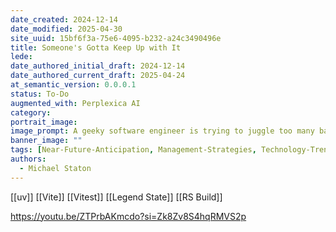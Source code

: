 ```yaml
---
date_created: 2024-12-14
date_modified: 2025-04-30
site_uuid: 15bf6f3a-75e6-4095-b232-a24c3490496e
title: Someone's Gotta Keep Up with It
lede: 
date_authored_initial_draft: 2024-12-14
date_authored_current_draft: 2025-04-24
at_semantic_version: 0.0.0.1
status: To-Do
augmented_with: Perplexica AI
category: 
portrait_image: 
image_prompt: A geeky software engineer is trying to juggle too many balls and spin too many plates.  He has four arms in motion.
banner_image: ""
tags: [Near-Future-Anticipation, Management-Strategies, Technology-Trends]
authors:
  - Michael Staton
---
```


[[uv]]
[[Vite]]
[[Vitest]]
[[Legend State]]
[[RS Build]]



https://youtu.be/ZTPrbAKmcdo?si=Zk8Zv8S4hqRMVS2p